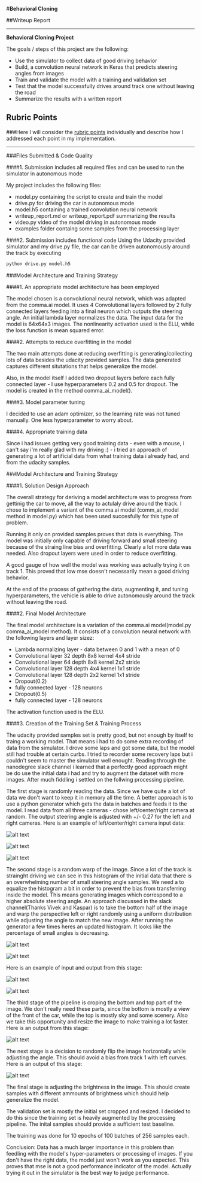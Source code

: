 #**Behavioral Cloning** 

##Writeup Report

---

**Behavioral Cloning Project**

The goals / steps of this project are the following:
* Use the simulator to collect data of good driving behavior
* Build, a convolution neural network in Keras that predicts steering angles from images
* Train and validate the model with a training and validation set
* Test that the model successfully drives around track one without leaving the road
* Summarize the results with a written report


[//]: # (Image References)

[image1]: ./examples/initial_hist.jpg "Model Visualization"
[image2]: ./examples/center_2016_12_01_13_30_48_287.jpg "Grayscaling"
[image3]: ./examples/left_2016_12_01_13_30_48_287.jpg "Recovery Image"
[image4]: ./examples/right_2016_12_01_13_30_48_287.jpg "Recovery Image"
[image5]: ./examples/after_hist.png "Recovery Image"
[image6]: ./examples/original.jpg "Normal Image"
[image7]: ./examples/sheared.jpg "ShearedImage"
[image8]: ./examples/cropped.jpg "Cropped Image"
[image9]: ./examples/flipped.jpg "Flipped Image"

## Rubric Points
###Here I will consider the [rubric points](https://review.udacity.com/#!/rubrics/432/view) individually and describe how I addressed each point in my implementation.  

---
###Files Submitted & Code Quality

####1. Submission includes all required files and can be used to run the simulator in autonomous mode

My project includes the following files:
* model.py containing the script to create and train the model
* drive.py for driving the car in autonomous mode
* model.h5 containing a trained convolution neural network 
* writeup_report.md or writeup_report.pdf summarizing the results
* video.py video of the model driving in autonomous mode
* examples folder containg some samples from the processing layer

####2. Submission includes functional code
Using the Udacity provided simulator and my drive.py file, the car can be driven autonomously around the track by executing 
```sh
python drive.py model.h5
```

###Model Architecture and Training Strategy

####1. An appropriate model architecture has been employed

The model chosen is a convolutional neural network, which was adapted from the comma.ai model. It uses 4 Convolutional layers followed by 2 fully connected layers feeding into a final neuron which outputs the steering angle. An initial lambda layer normalizes the data. The input data for the model is 64x64x3 images. The nonlinearity activation used is the ELU, while the loss function is mean squared error.

####2. Attempts to reduce overfitting in the model

The two main attempts done at reducing overfitting is generating/collecting lots of data besides the udacity provided samples. The data generated captures different situtations that helps generalize the model.

Also, in the model itself I added two dropout layers before each fully connected layer - I use hyperparameters 0.2 and 0.5 for dropout. The model is created in the method comma_ai_model(). 

####3. Model parameter tuning

I decided to use an adam optimizer, so the learning rate was not tuned manually. One less hyperparameter to worry about.

####4. Appropriate training data

Since i had issues getting very good training data - even with a mouse, i can't say i'm really glad with my driving :) - i tried an approach of generating a lot of artificial data from what training data i already had, and from the udacity samples. 


###Model Architecture and Training Strategy

####1. Solution Design Approach

The overall strategy for deriving a model architecture was to progress from gettinig the car to move, all the way to actulaly drive around the track. I chose to implement a variant of the comma.ai model (comm_ai_model method in model.py) which has been used succesfully for this type of problem.

Running it only on provided samples proves that data is everything. The model was initially only capable of driving forward and small steering because of the straing line bias and overfitting. Clearly a lot more data was needed. Also dropout layers were used in order to reduce overfitting. 

A good gauge of how well the model was working was actually trying it on track 1. This proved that low mse doesn't necessarily mean a good driving behavior.

At the end of the process of gathering the data, augmenting it, and tuning hyperparameters, the vehicle is able to drive autonomously around the track without leaving the road.


####2. Final Model Architecture

The final model architecture is a variation of the comma.ai model(model.py comma_ai_model method). It consists of a convolution neural network with the following layers and layer sizez:

- Lambda normalizing layer - data between 0 and 1 with a mean of 0
- Convolutional layer 32 depth 8x8 kernel 4x4 stride
- Convolutional layer 64 depth 8x8 kernel 2x2 stride
- Convolutional layer 128 depth 4x4 kernel 1x1 stride
- Convolutional layer 128 depth 2x2 kernel 1x1 stride
- Dropout(0.2)
- fully connected layer - 128 neurons
- Dropout(0.5)
- fully connected layer - 128 neurons

The activation function used is the ELU.

####3. Creation of the Training Set & Training Process

The udacity provided samples set is pretty good, but not enough by itself to traing a working model. That means i had to do some extra recording of data from the simulator. I drove some laps and got some data, but the model still had trouble at certain curbs. I tried to recorder some recovery laps but i couldn't seem to master the simulator well enought. Reading through the nanodegree slack channel i learned that a perfectly good approach might be do use the initial data i had and try to augment the dataset with more images. After much fiddling i settled on the follwing processing pipeline.

The first stage is randomly reading the data. Since we have quite a lot of data we don't want to keep it in memory all the time. A better approach is to use a python generator which gets the data in batches and feeds it to the model. I read data from all three cameras - chose left/center/right camera at random. The output steering angle is adjusted with +/- 0.27 for the left and right cameras. Here is an example of left/center/right camera input data:

![alt text][image3]

![alt text][image2]

![alt text][image4]

The second stage is a random warp of the image. Since a lot of the track is strainght driving we can see in this histogram of the initial data that there is an overwhelming number of small steering angle samples. We need a to equalize the histogram a bit in order to prevent the bias from transferring inside the model. This means generating images which correspond to a higher absolute steering angle. An approach discussed in the slack channel(Thanks Vivek and Kaspar) is to take the bottom half of the image and warp the perspective left or right randomly using a uniform distribution while adjusting the angle to match the new image. After running the generator a few times heres an updated histogram. It looks like the percentage of small angles is decreasing. 

![alt text][image1]

![alt text][image5]


Here is an example of input and output from this stage:

![alt text][image6]

![alt text][image7]

The third stage of the pipeline is croping the bottom and top part of the image. We don't really need these parts, since the bottom is mostly a view of the front of the car, while the top is mostly sky and some scenery. Also we take this opportunity and resize the image to make training a lot faster. Here is an output from this stage:

![alt text][image8]

The next stage is a decision to randomly flip the image horizontally while adjusting the angle. This should avoid a bias from track 1 with left curves. Here is an output of this stage:

![alt text][image9]

The final stage is adjusting the brightness in the image. This should create samples with different ammounts of brightness which should help generalize the model. 

The validation set is mostly the initial set cropped and resized. I decided to do this since the training set is heavily augmented by the processing pipeline. The inital samples should provide a sufficient test baseline.

The training was done for 10 epochs of 100 batches of 256 samples each.

Conclusion:
Data has a much larger importance in this problem than feedling with the model's hyper-parameters or processing of images. If you don't have the right data, the model just won't work as you expected. This proves that mse is not a good performance indicator of the model. Actually trying it out in the simulator is the best way to judge performance.
